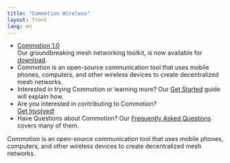 ```yaml
---
title: "Commotion Wireless"
layout: front
lang: en
---
```

<div id="slideshow">
  <div id="banner-slide" class="slideshow-inner">
    <ul class="bjqs">
      <li><a href="/blog/commotion-router-v1-release-notes">Commotion 1.0</a><br />
        Our groundbreaking mesh networking toolkit, is now available for <a href="/download/routers">download</a>.</li>
      <li>Commotion is an open-source communication tool that uses mobile phones, computers, and other wireless devices to create decentralized mesh networks.</li>
      <li>Interested in trying Commotion or learning more?  Our <a href="/docs/get-started">Get Started</a> guide will explain how. </li>
      <li>Are you interested in contributing to Commotion?<br /><a href="/docs/get-involved">Get Involved!</a></li>
      <li>Have Questions about Commotion? Our <a href="/about/faq">Frequently Asked Questions</a> covers many of them.</li>
    </ul>
  </div>
  <noscript>
    <div id="banner-slide" class="slideshow-inner">
      <div class="noscript">Commotion is an open-source communication tool that uses mobile phones, computers, and other wireless devices to create decentralized mesh networks.</div>
    </div>
  </noscript>
</div>      

